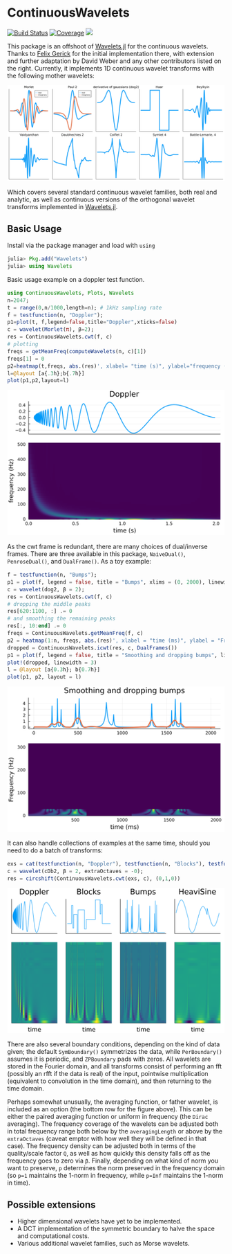 # ContinuousWavelets

[![Build Status](https://travis-ci.com/dsweber2/ContinuousWavelets.jl.svg?branch=master)](https://travis-ci.com/dsweber2/ContinuousWavelets.jl)
[![Coverage](https://codecov.io/gh/dsweber2/ContinuousWavelets.jl/branch/master/graph/badge.svg)](https://codecov.io/gh/dsweber2/ContinuousWavelets.jl)
[![](https://img.shields.io/badge/docs-dev-blue.svg)](https://dsweber2.github.io/ContinuousWavelets.jl/dev/)

This package is an offshoot of [Wavelets.jl](https://github.com/JuliaDSP/Wavelets.jl) for the continuous wavelets.
Thanks to [Felix Gerick](https://github.com/fgerick) for the initial implementation there, with extension and further adaptation by David Weber and any other contributors listed on the right.
Currently, it implements 1D continuous wavelet transforms with the following mother wavelets:

![Mothers](docs/mothers.svg)

Which covers several standard continuous wavelet families, both real and analytic, as well as continuous versions of the orthogonal wavelet transforms implemented in [Wavelets.jl](https://github.com/JuliaDSP/Wavelets.jl).

Basic Usage
---------
Install via the package manager and load with `using`

```julia
julia> Pkg.add("Wavelets")
julia> using Wavelets
```

Basic usage example on a doppler test function. 
```julia
using ContinuousWavelets, Plots, Wavelets
n=2047;
t = range(0,n/1000,length=n); # 1kHz sampling rate
f = testfunction(n, "Doppler");
p1=plot(t, f,legend=false,title="Doppler",xticks=false)
c = wavelet(Morlet(π), β=2);
res = ContinuousWavelets.cwt(f, c)
# plotting
freqs = getMeanFreq(computeWavelets(n, c)[1])
freqs[1] = 0
p2=heatmap(t,freqs, abs.(res)', xlabel= "time (s)", ylabel="frequency (Hz)",colorbar=false)
l=@layout [a{.3h};b{.7h}]
plot(p1,p2,layout=l)
```
![Doppler](/docs/doppler.svg)

As the cwt frame is redundant, there are many choices of dual/inverse frames. There are three available in this package, `NaiveDual()`, `PenroseDual()`, and `DualFrame()`. As a toy example:

``` julia
f = testfunction(n, "Bumps");
p1 = plot(f, legend = false, title = "Bumps", xlims = (0, 2000), linewidth = 2)
c = wavelet(dog2, β = 2);
res = ContinuousWavelets.cwt(f, c)
# dropping the middle peaks
res[620:1100, :] .= 0
# and smoothing the remaining peaks
res[:, 10:end] .= 0
freqs = ContinuousWavelets.getMeanFreq(f, c)
p2 = heatmap(1:n, freqs, abs.(res)', xlabel = "time (ms)", ylabel = "Frequency (Hz)", colorbar = false, c = :viridis)
dropped = ContinuousWavelets.icwt(res, c, DualFrames())
p1 = plot(f, legend = false, title = "Smoothing and dropping bumps", linewidth = 2)
plot!(dropped, linewidth = 3)
l = @layout [a{0.3h}; b{0.7h}]
plot(p1, p2, layout = l)
```
![Bumps](/docs/bumps.svg)

It can also handle collections of examples at the same time, should you need to do a batch of transforms:
``` julia
exs = cat(testfunction(n, "Doppler"), testfunction(n, "Blocks"), testfunction(n, "Bumps"), testfunction(n, "HeaviSine"), dims = 2)
c = wavelet(cDb2, β = 2, extraOctaves = -0);
res = circshift(ContinuousWavelets.cwt(exs, c), (0,1,0))
```
![parallel transforms](/docs/multiEx.svg)

There are also several boundary conditions, depending on the kind of data given; the default `SymBoundary()` symmetrizes the data, while `PerBoundary()` assumes it is periodic, and `ZPBoundary` pads with zeros.
All wavelets are stored in the Fourier domain, and all transforms consist of performing an fft (possibly an rfft if the data is real) of the input, pointwise multiplication (equivalent to convolution in the time domain), and then returning to the time domain.

Perhaps somewhat unusually, the averaging function, or father wavelet, is included as an option (the bottom row for the figure above). This can be either the paired averaging function or uniform in frequency (the `Dirac` averaging). The frequency coverage of the wavelets can be adjusted both in total frequency range both below by the `averagingLength` or above by the `extraOctaves` (caveat emptor with how well they will be defined in that case). The frequency density can be adjusted both in terms of the quality/scale factor `Q`, as well as how quickly this density falls off as the frequency goes to zero via `β`. Finally, depending on what kind of norm you want to preserve, `p` determines the norm preserved in the frequency domain (so `p=1` maintains the 1-norm in frequency, while `p=Inf` maintains the 1-norm in time).

Possible extensions
------------
- Higher dimensional wavelets have yet to be implemented.
- A DCT implementation of the symmetric boundary to halve the space and computational costs.
- Various additional wavelet families, such as Morse wavelets.
